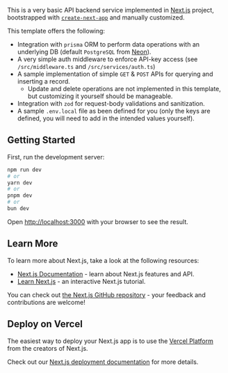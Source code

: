 This is a very basic API backend service implemented in [Next.js](https://nextjs.org) project, bootstrapped with [`create-next-app`](https://nextjs.org/docs/app/api-reference/cli/create-next-app) and manually customized.

This template offers the following:

- Integration with `prisma` ORM to perform data operations with an underlying DB (default `PostgreSQL` from [Neon](https://neon.com/)).
- A very simple auth middleware to enforce API-key access (see `/src/middleware.ts` and `/src/services/auth.ts`)
- A sample implementation of simple `GET` & `POST` APIs for querying and inserting a record.
  - Update and delete operations are not implemented in this template, but customizing it yourself should be manageable.
- Integration with `zod` for request-body validations and sanitization.
- A sample `.env.local` file as been defined for you (only the keys are defined, you will need to add in the intended values yourself).

## Getting Started

First, run the development server:

```bash
npm run dev
# or
yarn dev
# or
pnpm dev
# or
bun dev
```

Open [http://localhost:3000](http://localhost:3000) with your browser to see the result.

## Learn More

To learn more about Next.js, take a look at the following resources:

- [Next.js Documentation](https://nextjs.org/docs) - learn about Next.js features and API.
- [Learn Next.js](https://nextjs.org/learn) - an interactive Next.js tutorial.

You can check out [the Next.js GitHub repository](https://github.com/vercel/next.js) - your feedback and contributions are welcome!

## Deploy on Vercel

The easiest way to deploy your Next.js app is to use the [Vercel Platform](https://vercel.com/new?utm_medium=default-template&filter=next.js&utm_source=create-next-app&utm_campaign=create-next-app-readme) from the creators of Next.js.

Check out our [Next.js deployment documentation](https://nextjs.org/docs/app/building-your-application/deploying) for more details.
